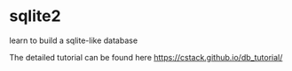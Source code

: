 # sqlite2
learn to build a sqlite-like database 

The detailed tutorial can be found here 
https://cstack.github.io/db_tutorial/
